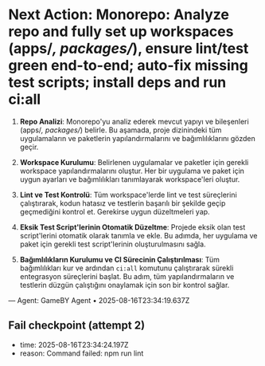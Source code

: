 # Next Action: Monorepo: Analyze repo and fully set up workspaces (apps/*, packages/*), ensure lint/test green end-to-end; auto-fix missing test scripts; install deps and run ci:all

1. **Repo Analizi**: Monorepo'yu analiz ederek mevcut yapıyı ve bileşenleri (apps/*, packages/*) belirle. Bu aşamada, proje dizinindeki tüm uygulamaların ve paketlerin yapılandırmalarını ve bağımlılıklarını gözden geçir.

2. **Workspace Kurulumu**: Belirlenen uygulamalar ve paketler için gerekli workspace yapılandırmalarını oluştur. Her bir uygulama ve paket için uygun ayarları ve bağımlılıkları tanımlayarak workspace'leri oluştur.

3. **Lint ve Test Kontrolü**: Tüm workspace'lerde lint ve test süreçlerini çalıştırarak, kodun hatasız ve testlerin başarılı bir şekilde geçip geçmediğini kontrol et. Gerekirse uygun düzeltmeleri yap.

4. **Eksik Test Script'lerinin Otomatik Düzeltme**: Projede eksik olan test script'lerini otomatik olarak tanımla ve ekle. Bu adımda, her uygulama ve paket için gerekli test script'lerinin oluşturulmasını sağla.

5. **Bağımlılıkların Kurulumu ve CI Sürecinin Çalıştırılması**: Tüm bağımlılıkları kur ve ardından `ci:all` komutunu çalıştırarak sürekli entegrasyon süreçlerini başlat. Bu adım, tüm yapılandırmaların ve testlerin düzgün çalıştığını onaylamak için son bir kontrol sağlar.

— Agent: GameBY Agent • 2025-08-16T23:34:19.637Z


## Fail checkpoint (attempt 2)
- time: 2025-08-16T23:34:24.197Z
- reason: Command failed: npm run lint
